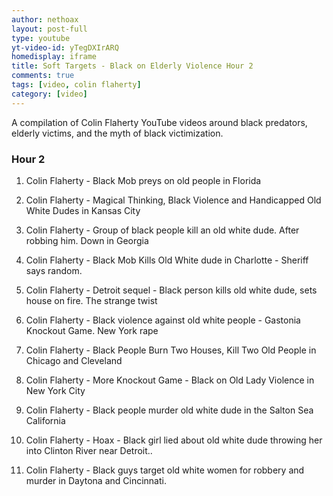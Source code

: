 ```yaml
---
author: nethoax
layout: post-full
type: youtube
yt-video-id: yTegDXIrARQ 
homedisplay: iframe
title: Soft Targets - Black on Elderly Violence Hour 2
comments: true
tags: [video, colin flaherty]
category: [video]
---
```

A compilation of Colin Flaherty YouTube videos around black predators, elderly victims, and the myth of black victimization.

### Hour 2

1. Colin Flaherty - Black Mob preys on old people in Florida
2. Colin Flaherty - Magical Thinking, Black Violence and Handicapped Old White Dudes in Kansas City

3. Colin Flaherty - Group of black people kill an old white dude. After robbing him. Down in Georgia

4. Colin Flaherty - Black Mob Kills Old White dude in Charlotte - Sheriff says random.

5. Colin Flaherty - Detroit sequel - Black person kills old white dude, sets house on fire. The strange twist

6. Colin Flaherty - Black violence against old white people - Gastonia Knockout Game. New York rape

7. Colin Flaherty - Black People Burn Two Houses, Kill Two Old People in Chicago and Cleveland

8. Colin Flaherty - More Knockout Game - Black on Old Lady Violence in New York City

9. Colin Flaherty - Black people murder old white dude in the Salton Sea California

10. Colin Flaherty - Hoax - Black girl lied about old white dude throwing her into Clinton River near Detroit..
11. Colin Flaherty - Black guys target old white women for robbery and murder in Daytona and Cincinnati.

